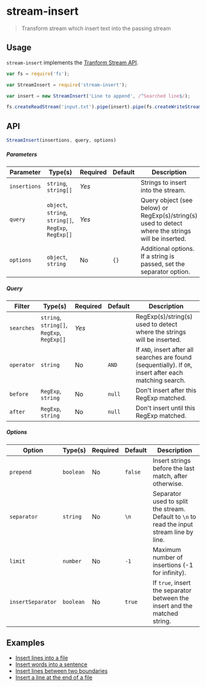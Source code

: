 # stream-insert

> Transform stream which insert text into the passing stream

## Usage

`stream-insert` implements the [Tranform Stream API](https://nodejs.org/api/stream.html#stream_implementing_a_transform_stream).

```js
var fs = require('fs');

var StreamInsert = require('stream-insert');

var insert = new StreamInsert('Line to append', /^Searched line$/);

fs.createReadStream('input.txt').pipe(insert).pipe(fs.createWriteStream('output.txt'));
```

## API

```js
StreamInsert(insertions, query, options)
```

##### Parameters

| Parameter    | Type(s)                                              | Required | Default | Description                                                                                        |
| ------------ | ---------------------------------------------------- | -------- | ------- | -------------------------------------------------------------------------------------------------- |
| `insertions` | `string`, `string[]`                                 | *Yes*    |         | Strings to insert into the stream.                                                                 |
| `query`      | `object`, `string`, `string[]`, `RegExp`, `RegExp[]` | *Yes*    |         | Query object (see below) or RegExp(s)/string(s) used to detect where the strings will be inserted. |
| `options`    | `object`, `string`                                   | No       | `{}`    | Additional options. If a string is passed, set the separator option.                               |

##### Query

| Filter             | Type(s)                                    | Required | Default | Description                                                                                               |
| ------------------ | ------------------------------------------ | -------- | ------- | --------------------------------------------------------------------------------------------------------- |
| `searches`         | `string`, `string[]`, `RegExp`, `RegExp[]` | *Yes*    |         | RegExp(s)/string(s) used to detect where the strings will be inserted.                                    |
| `operator`         | `string`                                   | No       | `AND`   | If `AND`, insert after all searches are found (sequentially). If `OR`, insert after each matching search. |
| `before`           | `RegExp`, `string`                         | No       | `null`  | Don't insert after this RegExp matched.                                                                   |
| `after`            | `RegExp`, `string`                         | No       | `null`  | Don't insert until this RegExp matched.                                                                   |

##### Options

| Option             | Type(s)            | Required | Default | Description                                                                                               |
| ------------------ | ------------------ | -------- | ------- | --------------------------------------------------------------------------------------------------------- |
| `prepend`          | `boolean`          | No       | `false` | Insert strings before the last match, after otherwise.                                                    |
| `separator`        | `string`           | No       | `\n`    | Separator used to split the stream. Default to `\n` to read the input stream line by line.                |
| `limit`            | `number`           | No       | `-1`    | Maximum number of insertions (-1 for infinity).                                                           |
| `insertSeparator`  | `boolean`          | No       | `true`  | If `true`, insert the separator between the insert and the matched string.                                |

## Examples

* [Insert lines into a file](examples/lines)
* [Insert words into a sentence](examples/words)
* [Insert lines between two boundaries](examples/section)
* [Insert a line at the end of a file](examples/end)
